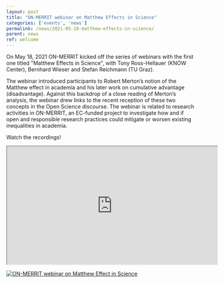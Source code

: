 ```yaml
---
layout: post
title: "ON-MERRIT webinar on Matthew Effects in Science"
categories: ['events', 'news']
permalink: /news/2021-05-18-matthew-effects-in-science/
parent: news
ref: welcome
---
```

On May 18, 2021 ON-MERRIT kicked off the series of webinars with the first one titled "Matthew Effects in Science", with Tony Ross-Hellauer (KNOW Center), Bernhard Wieser and Stefan Reichmann (TU Graz).

The webinar introduced participants to Robert Merton’s notion of the Matthew effect in academia and his later work on cumulative advantage (disadvantage). Against this backdrop of a close reading of Merton’s analysis, the webinar drew links to the recent reception of these two concepts in the Open Science discourse. The webinar is related to research activities in ON-MERRIT, an EC-funded project to investigate how and if open and responsible research practices could mitigate or worsen existing inequalities in academia.

Watch the recordings!

<div class="responsive-embed">
  <iframe width="560" height="315" src="https://youtu.be/QAbuIMEJSYU"> frameborder="0" allow="accelerometer; autoplay; clipboard-write; encrypted-media; gyroscope; picture-in-picture" allowfullscreen></iframe>

[![ON-MERRIT webinar on Matthew Effect in Science](https://on-merrit.eu/img/posts/on-merrit-MEs-webinar.jpg)](https://youtu.be/QAbuIMEJSYU)
